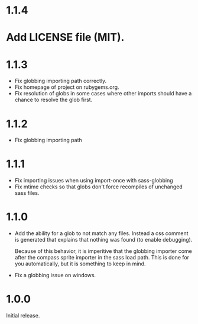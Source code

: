 # 1.1.4

# Add LICENSE file (MIT).


# 1.1.3

* Fix globbing importing path correctly.
* Fix homepage of project on rubygems.org.
* Fix resolution of globs in some cases where other imports should have
  a chance to resolve the glob first.

# 1.1.2

* Fix globbing importing path

# 1.1.1

* Fix importing issues when using import-once with sass-globbing
* Fix mtime checks so that globs don't force recompiles of unchanged
  sass files.

# 1.1.0

* Add the ability for a glob to not match any files. Instead a css
  comment is generated that explains that nothing was found (to enable
  debugging).

  Because of this behavior, it is imperitive that the globbing importer
  come after the compass sprite importer in the sass load path. This is
  done for you automatically, but it is something to keep in mind.

* Fix a globbing issue on windows.

# 1.0.0

Initial release.
